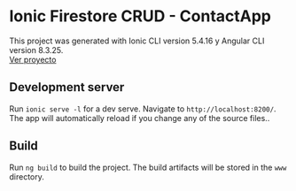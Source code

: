 # Ionic Firestore CRUD - ContactApp
This project was generated with Ionic CLI version 5.4.16 y Angular CLI version 8.3.25.
<br>[Ver proyecto](https://stt-contactsapp.web.app)

## Development server
Run `ionic serve -l` for a dev serve. Navigate to `http://localhost:8200/`. The app will automatically reload if you change any of the source files..

## Build
Run `ng build` to build the project. The build artifacts will be stored in the `www` directory.

